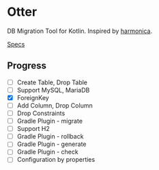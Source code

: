 # Otter

DB Migration Tool for Kotlin. Inspired by [harmonica](https://github.com/KenjiOhtsuka/harmonica).

[Specs](https://www.notion.so/goodgoodman/Otter-9dd4f8307c27415a8d7d2ccf2dee2768)

## Progress

- [ ] Create Table, Drop Table
- [ ] Support MySQL, MariaDB
- [X] ForeignKey
- [ ] Add Column, Drop Column
- [ ] Drop Constraints
- [ ] Gradle Plugin - migrate
- [ ] Support H2
- [ ] Gradle Plugin - rollback
- [ ] Gradle Plugin - generate
- [ ] Gradle Plugin - check
- [ ] Configuration by properties
